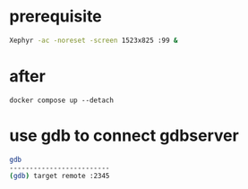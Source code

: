 # prerequisite

```bash
Xephyr -ac -noreset -screen 1523x825 :99 &
```

# after

```
docker compose up --detach
```

# use gdb to connect gdbserver

```bash
gdb
-------------------------
(gdb) target remote :2345
```
